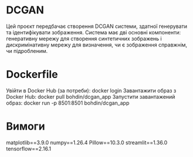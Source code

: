 # DCGAN
Цей проєкт передбачає створення DCGAN системи, здатної генерувати та ідентифікувати зображення. Система має дві основні компоненти: генеративну мережу для створення синтетичних зображень і дискримінативну мережу для визначення, чи є зображення справжнім, чи підробленим.
# Dockerfile
Увійти в Docker Hub (за потреби):
docker login
Завантажити образ з Docker Hub:
docker pull bohdin/dcgan_app
Запустити завантажений образ:
docker run -p 8501:8501 bohdin/dcgan_app
# Вимоги
matplotlib==3.9.0
numpy==1.26.4
Pillow==10.3.0
streamlit==1.36.0
tensorflow==2.16.1
